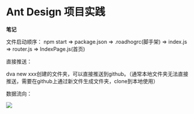 # Ant Design 项目实践

<strong>笔记</strong>

文件启动顺序：
npm start => package.json => .roadhogrc(脚手架) => index.js => router.js => IndexPage.js(首页)

直接推送：

dva new xxx创建的文件夹，可以直接推送到github。（通常本地文件夹无法直接推送，需要在github上通过新文件生成文件夹，clone到本地使用）

数据流向：

<img src="https://camo.githubusercontent.com/c826ff066ed438e2689154e81ff5961ab0b9befe/68747470733a2f2f7a6f732e616c697061796f626a656374732e636f6d2f726d73706f7274616c2f505072657245414b62496f445a59722e706e67" />
